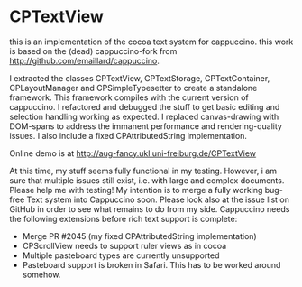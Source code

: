 CPTextView
==========
this is an implementation of the cocoa text system for cappuccino.
this work is based on the (dead) cappuccino-fork from <http://github.com/emaillard/cappuccino>.

I extracted the classes CPTextView, CPTextStorage, CPTextContainer, CPLayoutManager and CPSimpleTypesetter to create a standalone framework. This framework compiles with the current version of cappuccino.
I refactored and debugged the stuff to get basic editing and selection handling working as expected.
I replaced canvas-drawing with DOM-spans to address the immanent performance and rendering-quality issues.
I also include a fixed CPAttributedString implementation.

Online demo is at <http://aug-fancy.ukl.uni-freiburg.de/CPTextView>

At this time, my stuff seems fully functional in my testing. However, i am sure that multiple issues still exist, i.e. with large and complex documents. Please help me with testing!
My intention is to merge a fully working bug-free Text system into Cappuccino soon.
Please look also at the issue list on GitHub in order to see what remains to do from my side.
Cappuccino needs the following extensions before rich text support is complete:
* Merge PR #2045 (my fixed CPAttributedString implementation)
* CPScrollView needs to support ruler views as in cocoa
* Multiple pasteboard types are currently unsupported
* Pasteboard support is broken in Safari. This has to be worked around somehow.

